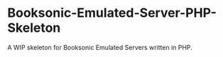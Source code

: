 # Booksonic-Emulated-Server-PHP-Skeleton
A WIP skeleton for Booksonic Emulated Servers written in PHP. 
